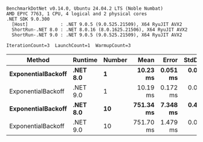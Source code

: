 ```

BenchmarkDotNet v0.14.0, Ubuntu 24.04.2 LTS (Noble Numbat)
AMD EPYC 7763, 1 CPU, 4 logical and 2 physical cores
.NET SDK 9.0.300
  [Host]            : .NET 9.0.5 (9.0.525.21509), X64 RyuJIT AVX2
  ShortRun-.NET 8.0 : .NET 8.0.16 (8.0.1625.21506), X64 RyuJIT AVX2
  ShortRun-.NET 9.0 : .NET 9.0.5 (9.0.525.21509), X64 RyuJIT AVX2

IterationCount=3  LaunchCount=1  WarmupCount=3  

```
| Method             | Runtime  | Number | Mean      | Error    | StdDev   | Min       | Max       | Allocated |
|------------------- |--------- |------- |----------:|---------:|---------:|----------:|----------:|----------:|
| **ExponentialBackoff** | **.NET 8.0** | **1**      |  **10.23 ms** | **0.051 ms** | **0.003 ms** |  **10.23 ms** |  **10.24 ms** |     **520 B** |
| ExponentialBackoff | .NET 9.0 | 1      |  10.19 ms | 0.172 ms | 0.009 ms |  10.18 ms |  10.20 ms |     520 B |
| **ExponentialBackoff** | **.NET 8.0** | **10**     | **751.34 ms** | **7.348 ms** | **0.403 ms** | **750.89 ms** | **751.67 ms** |    **4120 B** |
| ExponentialBackoff | .NET 9.0 | 10     | 751.70 ms | 1.479 ms | 0.081 ms | 751.62 ms | 751.78 ms |    4120 B |
